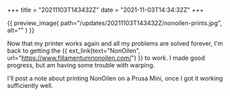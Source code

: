 +++
title = "20211103T143432Z"
date  = "2021-11-03T14:34:32Z"
+++

{{
    preview_image(
        path="/updates/20211103T143432Z/nonoilen-prints.jpg",
        alt=""
    )
}}

Now that my printer works again and all my problems are solved forever, I'm back to getting the {{ ext_link(text="NonOilen", url="https://www.fillamentumnonoilen.com/") }} to work. I made good progress, but am having some trouble with warping.

I'll post a note about printing NonOilen on a Prusa Mini, once I got it working sufficiently well.

